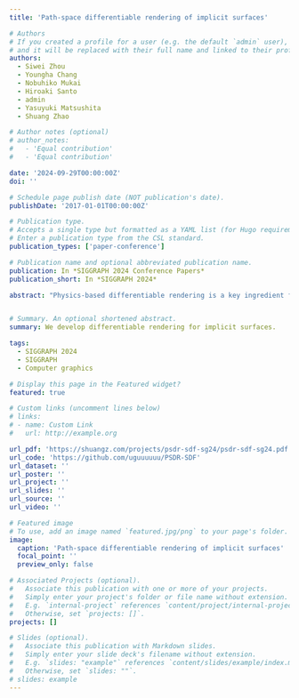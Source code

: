 ```yaml
---
title: 'Path-space differentiable rendering of implicit surfaces'

# Authors
# If you created a profile for a user (e.g. the default `admin` user), write the username (folder name) here
# and it will be replaced with their full name and linked to their profile.
authors:
  - Siwei Zhou
  - Youngha Chang
  - Nobuhiko Mukai
  - Hiroaki Santo
  - admin
  - Yasuyuki Matsushita
  - Shuang Zhao

# Author notes (optional)
# author_notes:
#   - 'Equal contribution'
#   - 'Equal contribution'

date: '2024-09-29T00:00:00Z'
doi: ''

# Schedule page publish date (NOT publication's date).
publishDate: '2017-01-01T00:00:00Z'

# Publication type.
# Accepts a single type but formatted as a YAML list (for Hugo requirements).
# Enter a publication type from the CSL standard.
publication_types: ['paper-conference']

# Publication name and optional abbreviated publication name.
publication: In *SIGGRAPH 2024 Conference Papers*
publication_short: In *SIGGRAPH 2024*

abstract: "Physics-based differentiable rendering is a key ingredient for integrating forward rendering into probabilistic inference and machine learning pipelines. As a state-of-the-art formulation for differentiable rendering, differential path integrals have enabled the development of efficient Monte Carlo estimators for both interior and boundary integrals. Unfortunately, this formulation has been designed mostly for explicit geometries like polygonal meshes. In this paper, we generalize the theory of differential path integrals to support implicit geometries like level sets and signed-distance functions (SDFs). In addition, we introduce new Monte Carlo estimators for efficiently sampling discontinuity boundaries that are also implicitly specified. We demonstrate the effectiveness of our theory and algorithms using several differentiable-rendering and inverse-rendering examples."


# Summary. An optional shortened abstract.
summary: We develop differentiable rendering for implicit surfaces. 

tags:
  - SIGGRAPH 2024
  - SIGGRAPH
  - Computer graphics

# Display this page in the Featured widget?
featured: true

# Custom links (uncomment lines below)
# links:
# - name: Custom Link
#   url: http://example.org

url_pdf: 'https://shuangz.com/projects/psdr-sdf-sg24/psdr-sdf-sg24.pdf'
url_code: 'https://github.com/uguuuuuu/PSDR-SDF'
url_dataset: ''
url_poster: ''
url_project: ''
url_slides: ''
url_source: ''
url_video: ''

# Featured image
# To use, add an image named `featured.jpg/png` to your page's folder.
image:
  caption: 'Path-space differentiable rendering of implicit surfaces'
  focal_point: ''
  preview_only: false

# Associated Projects (optional).
#   Associate this publication with one or more of your projects.
#   Simply enter your project's folder or file name without extension.
#   E.g. `internal-project` references `content/project/internal-project/index.md`.
#   Otherwise, set `projects: []`.
projects: []

# Slides (optional).
#   Associate this publication with Markdown slides.
#   Simply enter your slide deck's filename without extension.
#   E.g. `slides: "example"` references `content/slides/example/index.md`.
#   Otherwise, set `slides: ""`.
# slides: example
---
```


<!-- {{% callout note %}}
Click the _Cite_ button above to demo the feature to enable visitors to import publication metadata into their reference management software.
{{% /callout %}}

{{% callout note %}}
Create your slides in Markdown - click the _Slides_ button to check out the example.
{{% /callout %}}

Add the publication's **full text** or **supplementary notes** here. You can use rich formatting such as including [code, math, and images](https://docs.hugoblox.com/content/writing-markdown-latex/). -->
